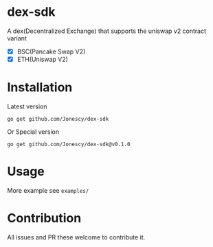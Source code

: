 # dex-sdk
A dex(Decentralized Exchange) that supports the uniswap v2 contract variant
- [x] BSC(Pancake Swap V2)
- [x] ETH(Uniswap V2)

# Installation 
Latest version
```shell
go get github.com/Jonescy/dex-sdk
```
Or Special version
```shell
go get github.com/Jonescy/dex-sdk@v0.1.0
```
# Usage
More example see `examples/`

# Contribution
All issues and PR these welcome to contribute it.
